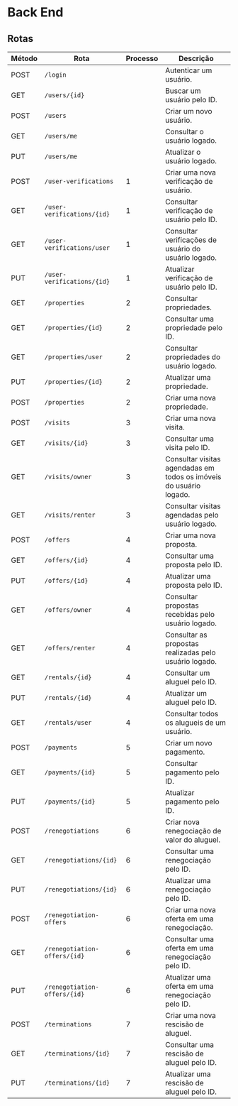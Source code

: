 # Back End

## Rotas

| Método | Rota                         | Processo | Descrição                                                          |
| ------ | ---------------------------- | -------- | ------------------------------------------------------------------ |
| POST   | `/login`                     |          | Autenticar um usuário.                                             |
| GET    | `/users/{id}`                |          | Buscar um usuário pelo ID.                                         |
| POST   | `/users`                     |          | Criar um novo usuário.                                             |
| GET    | `/users/me`                  |          | Consultar o usuário logado.                                        |
| PUT    | `/users/me`                  |          | Atualizar o usuário logado.                                        |
| POST   | `/user-verifications`        | 1        | Criar uma nova verificação de usuário.                             |
| GET    | `/user-verifications/{id}`   | 1        | Consultar verificação de usuário pelo ID.                          |
| GET    | `/user-verifications/user`   | 1        | Consultar verificações de usuário do usuário logado.               |
| PUT    | `/user-verifications/{id}`   | 1        | Atualizar verificação de usuário pelo ID.                          |
| GET    | `/properties`                | 2        | Consultar propriedades.                                            |
| GET    | `/properties/{id}`           | 2        | Consultar uma propriedade pelo ID.                                 |
| GET    | `/properties/user`           | 2        | Consultar propriedades do usuário logado.                          |
| PUT    | `/properties/{id}`           | 2        | Atualizar uma propriedade.                                         |
| POST   | `/properties`                | 2        | Criar uma nova propriedade.                                        |
| POST   | `/visits`                    | 3        | Criar uma nova visita.                                             |
| GET    | `/visits/{id}`               | 3        | Consultar uma visita pelo ID.                                      |
| GET    | `/visits/owner`              | 3        | Consultar visitas agendadas em todos os imóveis do usuário logado. |
| GET    | `/visits/renter`             | 3        | Consultar visitas agendadas pelo usuário logado.                   |
| POST   | `/offers`                    | 4        | Criar uma nova proposta.                                           |
| GET    | `/offers/{id}`               | 4        | Consultar uma proposta pelo ID.                                    |
| PUT    | `/offers/{id}`               | 4        | Atualizar uma proposta pelo ID.                                    |
| GET    | `/offers/owner`              | 4        | Consultar propostas recebidas pelo usuário logado.                 |
| GET    | `/offers/renter`             | 4        | Consultar as propostas realizadas pelo usuário logado.             |
| GET    | `/rentals/{id}`              | 4        | Consultar um aluguel pelo ID.                                      |
| PUT    | `/rentals/{id}`              | 4        | Atualizar um aluguel pelo ID.                                      |
| GET    | `/rentals/user`              | 4        | Consultar todos os alugueis de um usuário.                         |
| POST   | `/payments`                  | 5        | Criar um novo pagamento.                                           |
| GET    | `/payments/{id}`             | 5        | Consultar pagamento pelo ID.                                       |
| PUT    | `/payments/{id}`             | 5        | Atualizar pagamento pelo ID.                                       |
| POST   | `/renegotiations`            | 6        | Criar nova renegociação de valor do aluguel.                       |
| GET    | `/renegotiations/{id}`       | 6        | Consultar uma renegociação pelo ID.                                |
| PUT    | `/renegotiations/{id}`       | 6        | Atualizar uma renegociação pelo ID.                                |
| POST   | `/renegotiation-offers`      | 6        | Criar uma nova oferta em uma renegociação.                         |
| GET    | `/renegotiation-offers/{id}` | 6        | Consultar uma oferta em uma renegociação pelo ID.                  |
| PUT    | `/renegotiation-offers/{id}` | 6        | Atualizar uma oferta em uma renegociação pelo ID.                  |
| POST   | `/terminations`              | 7        | Criar uma nova rescisão de aluguel.                                |
| GET    | `/terminations/{id}`         | 7        | Consultar uma rescisão de aluguel pelo ID.                         |
| PUT    | `/terminations/{id}`         | 7        | Atualizar uma rescisão de aluguel pelo ID.                         |
